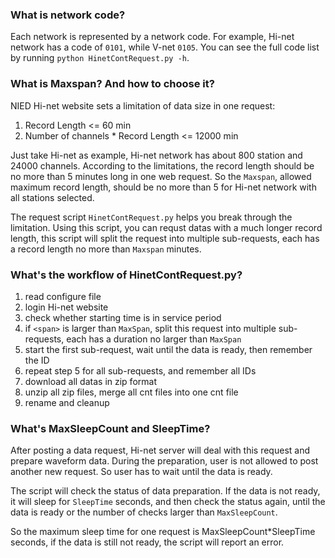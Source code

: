 ### What is network code? ###

Each network is represented by a network code. For example, Hi-net
network has a code of `0101`, while V-net `0105`. You can see the full
code list by running `python HinetContRequest.py -h`.

### What is Maxspan? And how to choose it? ###

NIED Hi-net website sets a limitation of data size in one request:

1. Record Length <= 60 min
2. Number of channels * Record Length <= 12000 min

Just take Hi-net as example, Hi-net network has about 800 station and
24000 channels. According to the limitations, the record length should
be no more than 5 minutes long in one web request. So the `Maxspan`,
allowed maximum record length, should be no more than 5 for Hi-net
network with all stations selected.

The request script `HinetContRequest.py` helps you break through the
limitation. Using this script, you can requst datas with a much longer
record length, this script will split the request into multiple
sub-requests, each has a record length no more than `Maxspan` minutes.

### What's the workflow of HinetContRequest.py? ###

1. read configure file
2. login Hi-net website
3. check whether starting time is in service period
4. if `<span>` is larger than `MaxSpan`, split this request into multiple
   sub-requests, each has a duration no larger than `MaxSpan`
5. start the first sub-request, wait until the data is ready, then
   remember the ID
6. repeat step 5 for all sub-requests, and remember all IDs
7. download all datas in zip format
8. unzip all zip files, merge all cnt files into one cnt file
9. rename and cleanup

### What's MaxSleepCount and SleepTime? ###

After posting a data request, Hi-net server will deal with this request and
prepare waveform data. During the preparation, user is not allowed to post
another new request. So user has to wait until the data is ready.

The script will check the status of data preparation. If the data is not ready,
it will sleep for `SleepTime` seconds, and then check the status again, until
the data is ready or the number of checks larger than `MaxSleepCount`.

So the maximum sleep time for one request is MaxSleepCount\*SleepTime seconds,
if the data is still not ready, the script will report an error.

